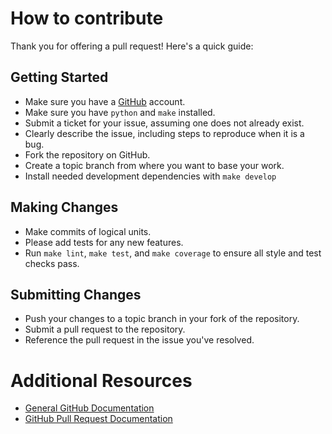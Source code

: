 # How to contribute

Thank you for offering a pull request! Here's a quick guide:

## Getting Started
- Make sure you have a [GitHub](https://github.com/) account.
- Make sure you have `python` and `make` installed.
- Submit a ticket for your issue, assuming one does not already exist.
- Clearly describe the issue, including steps to reproduce when it is a bug.
- Fork the repository on GitHub.
- Create a topic branch from where you want to base your work.
- Install needed development dependencies with `make develop`

## Making Changes
- Make commits of logical units.
- Please add tests for any new features.
- Run `make lint`, `make test`, and `make coverage` to ensure all style and test checks pass.

## Submitting Changes
- Push your changes to a topic branch in your fork of the repository.
- Submit a pull request to the repository.
- Reference the pull request in the issue you've resolved.

# Additional Resources

- [General GitHub Documentation](https://help.github.com/)
- [GitHub Pull Request Documentation](https://help.github.com/articles/about-pull-requests)